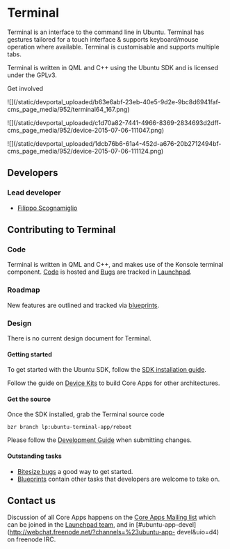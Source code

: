 





# Terminal

Terminal is an interface to the command line in Ubuntu. Terminal has gestures
tailored for a touch interface & supports keyboard/mouse operation where
available. Terminal is customisable and supports multiple tabs.

Terminal is written in QML and C++ using the Ubuntu SDK and is licensed under
the GPLv3.

Get involved

![](/static/devportal_uploaded/b63e6abf-23eb-40e5-9d2e-9bc8d6941faf-
cms_page_media/952/terminal64_167.png)





![](/static/devportal_uploaded/c1d70a82-7441-4966-8369-2834693d2dff-
cms_page_media/952/device-2015-07-06-111047.png)

![](/static/devportal_uploaded/1dcb76b6-61a4-452d-a676-20b2712494bf-
cms_page_media/952/device-2015-07-06-111124.png)

















## Developers

### Lead developer

  * [Filippo Scognamiglio](https://launchpad.net/~flscogna)

####

## Contributing to Terminal

### Code

Terminal is written in QML and C++, and makes use of the Konsole terminal
component. [Code](https://code.launchpad.net/ubuntu-terminal-app) is hosted
and [Bugs](https://bugs.launchpad.net/ubuntu-terminal-app) are tracked in
[Launchpad](https://launchpad.net/ubuntu-terminal-app).

### Roadmap

New features are outlined and tracked via
[blueprints](https://blueprints.launchpad.net/ubuntu-terminal-app).

### Design

There is no current design document for Terminal.

#### Getting started

To get started with the Ubuntu SDK, follow the [SDK installation
guide](https://developer.ubuntu.com/en/start/ubuntu-sdk/installing-the-sdk/).

Follow the guide on [Device
Kits](https://developer.ubuntu.com/en/start/ubuntu-sdk/using-device-kits/) to
build Core Apps for other architectures.

#### Get the source

Once the SDK installed, grab the Terminal source code

    bzr branch lp:ubuntu-terminal-app/reboot

Please follow the [Development
Guide](https://wiki.ubuntu.com/Touch/CoreApps/DevelopmentGuide) when
submitting changes.

#### Outstanding tasks

  * [Bitesize bugs](https://bugs.launchpad.net/ubuntu-terminal-app/+bugs?field.tag=bitesize) a good way to get started.
  * [Blueprints](https://blueprints.launchpad.net/ubuntu-terminal-app) contain other tasks that developers are welcome to take on.

## Contact us

Discussion of all Core Apps happens on the [Core Apps Mailing
list](https://lists.launchpad.net/ubuntu-touch-coreapps/) which can be joined
in the [Launchpad team](https://launchpad.net/~ubuntu-touch-coreapps), and in
[#ubuntu-app-devel](http://webchat.freenode.net/?channels=%23ubuntu-app-
devel&uio=d4) on freenode IRC.





